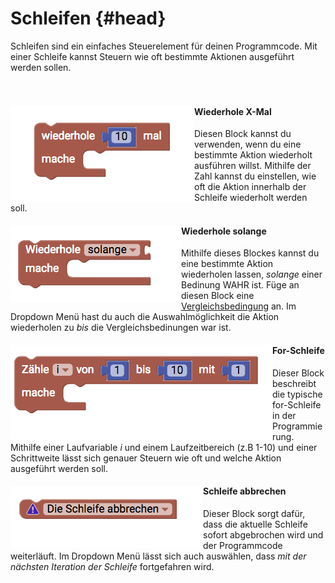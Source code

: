 # Schleifen {#head}

<div class="description">Schleifen sind ein einfaches Steuerelement für deinen Programmcode. Mit einer Schleife kannst Steuern wie oft bestimmte Aktionen ausgeführt werden sollen.</div>
<div class="line">
    <br>
    <br>
</div>

<div class="container">
    <div class="row">
        <div class="col-md">
            <img src="../pictures/blocks/loops/loops-0.png" alt="block" align="left">
        </div>
        <div class="col-md">
            <h4>Wiederhole X-Mal</h4>
            Diesen Block kannst du verwenden, wenn du eine bestimmte Aktion wiederholt ausführen willst. Mithilfe der Zahl kannst du einstellen, wie oft die Aktion innerhalb der Schleife wiederholt werden soll. 
        </div>
    </div>
</div>

<div class="line"></div>

<div class="container">
    <div class="row">
        <div class="col-md">
            <img src="../pictures/blocks/loops/loops-1.png" alt="block" align="left">
        </div>
        <div class="col-md">
            <h4>Wiederhole solange</h4>
            Mithilfe dieses Blockes kannst du eine bestimmte Aktion wiederholen lassen, <i>solange</i> einer Bedinung WAHR ist. Füge an diesen Block eine <a href="../bloecke/logik.html">Vergleichsbedingung</a> an. Im Dropdown Menü hast du auch die Auswahlmöglichkeit die Aktion wiederholen zu <i>bis</i> die Vergleichsbedinungen war ist. 
        </div>
    </div>
</div>

<div class="line"></div>

<div class="container">
    <div class="row">
        <div class="col-md">
            <img src="../pictures/blocks/loops/loops-2.png" alt="block" align="left">
        </div>
        <div class="col-md">
            <h4>For-Schleife</h4>
            Dieser Block beschreibt die typische for-Schleife in der Programmierung. Mithilfe einer Laufvariable <i>i</i> und einem Laufzeitbereich (z.B 1-10) und einer Schrittweite lässt sich genauer Steuern wie oft und welche Aktion ausgeführt werden soll. 
        </div>
    </div>
</div>

<div class="line"></div>

<div class="container">
    <div class="row">
        <div class="col-md">
            <img src="../pictures/blocks/loops/loops-3.png" alt="block" align="left">
        </div>
        <div class="col-md">
            <h4>Schleife abbrechen</h4>
            Dieser Block sorgt dafür, dass die aktuelle Schleife sofort abgebrochen wird und der Programmcode weiterläuft. Im Dropdown Menü lässt sich auch auswählen, dass <i>mit der nächsten Iteration der Schleife</i> fortgefahren wird.
        </div>
    </div>
</div>

<div class="line"></div>
